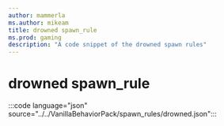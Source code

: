 ```yaml
---
author: mammerla
ms.author: mikeam
title: drowned spawn_rule
ms.prod: gaming
description: "A code snippet of the drowned spawn rules"
---
```


# drowned spawn_rule

:::code language="json" source="../../VanillaBehaviorPack/spawn_rules/drowned.json":::
